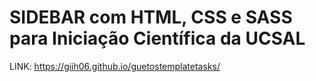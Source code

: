 # SIDEBAR com HTML, CSS e SASS para Iniciação Científica da UCSAL
LINK: https://giih06.github.io/guetostemplatetasks/
